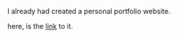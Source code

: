 I already had created a personal portfolio website.

here, is the [link](https://rocket19.github.io/DA_Portfolio/) to it.
